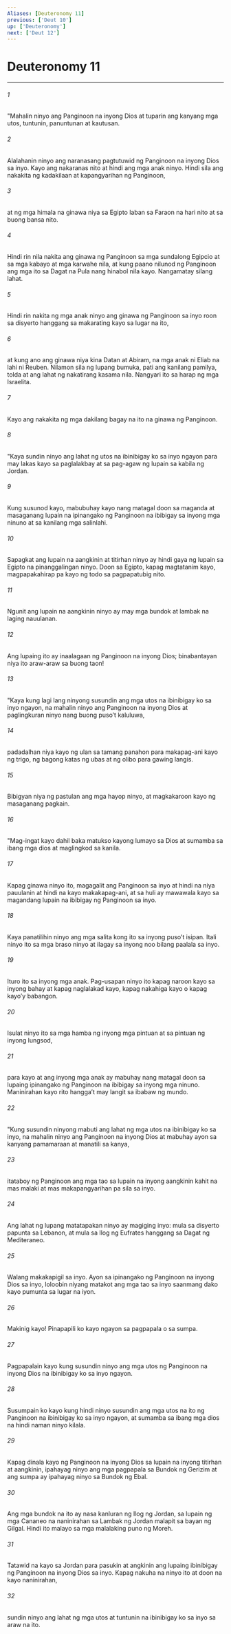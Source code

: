 ```yaml
---
Aliases: [Deuteronomy 11]
previous: ['Deut 10']
up: ['Deuteronomy']
next: ['Deut 12']
---
```

# Deuteronomy 11

***

###### 1
"Mahalin ninyo ang Panginoon na inyong Dios at tuparin ang kanyang mga utos, tuntunin, panuntunan at kautusan. 

###### 2
Alalahanin ninyo ang naranasang pagtutuwid ng Panginoon na inyong Dios sa inyo. Kayo ang nakaranas nito at hindi ang mga anak ninyo. Hindi sila ang nakakita ng kadakilaan at kapangyarihan ng Panginoon, 

###### 3
at ng mga himala na ginawa niya sa Egipto laban sa Faraon na hari nito at sa buong bansa nito. 

###### 4
Hindi rin nila nakita ang ginawa ng Panginoon sa mga sundalong Egipcio at sa mga kabayo at mga karwahe nila, at kung paano nilunod ng Panginoon ang mga ito sa Dagat na Pula nang hinabol nila kayo. Nangamatay silang lahat. 

###### 5
Hindi rin nakita ng mga anak ninyo ang ginawa ng Panginoon sa inyo roon sa disyerto hanggang sa makarating kayo sa lugar na ito, 

###### 6
at kung ano ang ginawa niya kina Datan at Abiram, na mga anak ni Eliab na lahi ni Reuben. Nilamon sila ng lupang bumuka, pati ang kanilang pamilya, tolda at ang lahat ng nakatirang kasama nila. Nangyari ito sa harap ng mga Israelita. 

###### 7
Kayo ang nakakita ng mga dakilang bagay na ito na ginawa ng Panginoon. 

###### 8
"Kaya sundin ninyo ang lahat ng utos na ibinibigay ko sa inyo ngayon para may lakas kayo sa paglalakbay at sa pag-agaw ng lupain sa kabila ng Jordan. 

###### 9
Kung susunod kayo, mabubuhay kayo nang matagal doon sa maganda at masaganang lupain na ipinangako ng Panginoon na ibibigay sa inyong mga ninuno at sa kanilang mga salinlahi. 

###### 10
Sapagkat ang lupain na aangkinin at titirhan ninyo ay hindi gaya ng lupain sa Egipto na pinanggalingan ninyo. Doon sa Egipto, kapag magtatanim kayo, magpapakahirap pa kayo ng todo sa pagpapatubig nito. 

###### 11
Ngunit ang lupain na aangkinin ninyo ay may mga bundok at lambak na laging nauulanan. 

###### 12
Ang lupaing ito ay inaalagaan ng Panginoon na inyong Dios; binabantayan niya ito araw-araw sa buong taon! 

###### 13
"Kaya kung lagi lang ninyong susundin ang mga utos na ibinibigay ko sa inyo ngayon, na mahalin ninyo ang Panginoon na inyong Dios at paglingkuran ninyo nang buong pusoʼt kaluluwa, 

###### 14
padadalhan niya kayo ng ulan sa tamang panahon para makapag-ani kayo ng trigo, ng bagong katas ng ubas at ng olibo para gawing langis. 

###### 15
Bibigyan niya ng pastulan ang mga hayop ninyo, at magkakaroon kayo ng masaganang pagkain. 

###### 16
"Mag-ingat kayo dahil baka matukso kayong lumayo sa Dios at sumamba sa ibang mga dios at maglingkod sa kanila. 

###### 17
Kapag ginawa ninyo ito, magagalit ang Panginoon sa inyo at hindi na niya pauulanin at hindi na kayo makakapag-ani, at sa huli ay mawawala kayo sa magandang lupain na ibibigay ng Panginoon sa inyo. 

###### 18
Kaya panatilihin ninyo ang mga salita kong ito sa inyong pusoʼt isipan. Itali ninyo ito sa mga braso ninyo at ilagay sa inyong noo bilang paalala sa inyo. 

###### 19
Ituro ito sa inyong mga anak. Pag-usapan ninyo ito kapag naroon kayo sa inyong bahay at kapag naglalakad kayo, kapag nakahiga kayo o kapag kayoʼy babangon. 

###### 20
Isulat ninyo ito sa mga hamba ng inyong mga pintuan at sa pintuan ng inyong lungsod, 

###### 21
para kayo at ang inyong mga anak ay mabuhay nang matagal doon sa lupaing ipinangako ng Panginoon na ibibigay sa inyong mga ninuno. Maninirahan kayo rito hanggaʼt may langit sa ibabaw ng mundo. 

###### 22
"Kung susundin ninyong mabuti ang lahat ng mga utos na ibinibigay ko sa inyo, na mahalin ninyo ang Panginoon na inyong Dios at mabuhay ayon sa kanyang pamamaraan at manatili sa kanya, 

###### 23
itataboy ng Panginoon ang mga tao sa lupain na inyong aangkinin kahit na mas malaki at mas makapangyarihan pa sila sa inyo. 

###### 24
Ang lahat ng lupang matatapakan ninyo ay magiging inyo: mula sa disyerto papunta sa Lebanon, at mula sa Ilog ng Eufrates hanggang sa Dagat ng Mediteraneo. 

###### 25
Walang makakapigil sa inyo. Ayon sa ipinangako ng Panginoon na inyong Dios sa inyo, loloobin niyang matakot ang mga tao sa inyo saanmang dako kayo pumunta sa lugar na iyon. 

###### 26
Makinig kayo! Pinapapili ko kayo ngayon sa pagpapala o sa sumpa. 

###### 27
Pagpapalain kayo kung susundin ninyo ang mga utos ng Panginoon na inyong Dios na ibinibigay ko sa inyo ngayon. 

###### 28
Susumpain ko kayo kung hindi ninyo susundin ang mga utos na ito ng Panginoon na ibinibigay ko sa inyo ngayon, at sumamba sa ibang mga dios na hindi naman ninyo kilala. 

###### 29
Kapag dinala kayo ng Panginoon na inyong Dios sa lupain na inyong titirhan at aangkinin, ipahayag ninyo ang mga pagpapala sa Bundok ng Gerizim at ang sumpa ay ipahayag ninyo sa Bundok ng Ebal. 

###### 30
Ang mga bundok na ito ay nasa kanluran ng Ilog ng Jordan, sa lupain ng mga Cananeo na naninirahan sa Lambak ng Jordan malapit sa bayan ng Gilgal. Hindi ito malayo sa mga malalaking puno ng Moreh. 

###### 31
Tatawid na kayo sa Jordan para pasukin at angkinin ang lupaing ibinibigay ng Panginoon na inyong Dios sa inyo. Kapag nakuha na ninyo ito at doon na kayo naninirahan, 

###### 32
sundin ninyo ang lahat ng mga utos at tuntunin na ibinibigay ko sa inyo sa araw na ito.
